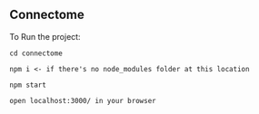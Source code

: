 ## Connectome

To Run the project:
```
cd connectome

npm i <- if there's no node_modules folder at this location

npm start

open localhost:3000/ in your browser
```
